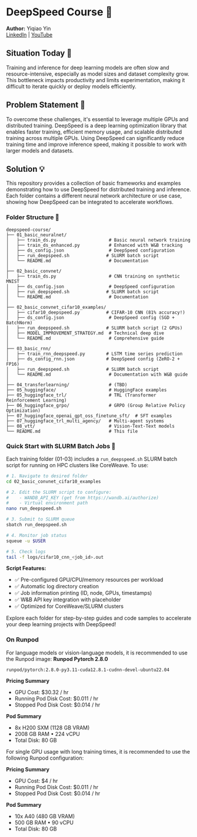 # DeepSpeed Course 🚀

**Author:** Yiqiao Yin  
[LinkedIn](https://www.linkedin.com/in/yiqiaoyin/) | [YouTube](https://youtube.com/YiqiaoYin/)

## Situation Today 🐢

Training and inference for deep learning models are often slow and resource-intensive, especially as model sizes and dataset complexity grow. This bottleneck impacts productivity and limits experimentation, making it difficult to iterate quickly or deploy models efficiently.

## Problem Statement 🤔

To overcome these challenges, it's essential to leverage multiple GPUs and distributed training. DeepSpeed is a deep learning optimization library that enables faster training, efficient memory usage, and scalable distributed training across multiple GPUs. Using DeepSpeed can significantly reduce training time and improve inference speed, making it possible to work with larger models and datasets.

## Solution 💡

This repository provides a collection of basic frameworks and examples demonstrating how to use DeepSpeed for distributed training and inference. Each folder contains a different neural network architecture or use case, showing how DeepSpeed can be integrated to accelerate workflows.

### Folder Structure 📁

```
deepspeed-course/
├── 01_basic_neuralnet/
│   ├── train_ds.py                    # Basic neural network training
│   ├── train_ds_enhanced.py           # Enhanced with W&B tracking
│   ├── ds_config.json                 # DeepSpeed configuration
│   ├── run_deepspeed.sh              # SLURM batch script
│   └── README.md                      # Documentation
│
├── 02_basic_convnet/
│   ├── train_ds.py                    # CNN training on synthetic MNIST
│   ├── ds_config.json                 # DeepSpeed configuration
│   ├── run_deepspeed.sh              # SLURM batch script
│   └── README.md                      # Documentation
│
├── 02_basic_convnet_cifar10_examples/
│   ├── cifar10_deepspeed.py          # CIFAR-10 CNN (81% accuracy!)
│   ├── ds_config.json                 # DeepSpeed config (SGD + BatchNorm)
│   ├── run_deepspeed.sh              # SLURM batch script (2 GPUs)
│   ├── MODEL_IMPROVEMENT_STRATEGY.md  # Technical deep dive
│   └── README.md                      # Comprehensive guide
│
├── 03_basic_rnn/
│   ├── train_rnn_deepspeed.py        # LSTM time series prediction
│   ├── ds_config_rnn.json            # DeepSpeed config (ZeRO-2 + FP16)
│   ├── run_deepspeed.sh              # SLURM batch script
│   └── README.md                      # Documentation with W&B guide
│
├── 04_transferlearning/               # (TBD)
├── 05_huggingface/                    # HuggingFace examples
├── 05_huggingface_trl/                # TRL (Transformer Reinforcement Learning)
├── 06_huggingface_grpo/               # GRPO (Group Relative Policy Optimization)
├── 07_huggingface_openai_gpt_oss_finetune_sft/  # SFT examples
├── 07_huggingface_trl_multi_agency/   # Multi-agent systems
├── 08_vtt/                            # Vision-Text-Text models
└── README.md                          # This file
```

### Quick Start with SLURM Batch Jobs 🚀

Each training folder (01-03) includes a `run_deepspeed.sh` SLURM batch script for running on HPC clusters like CoreWeave. To use:

```bash
# 1. Navigate to desired folder
cd 02_basic_convnet_cifar10_examples

# 2. Edit the SLURM script to configure:
#    - WANDB_API_KEY (get from https://wandb.ai/authorize)
#    - Virtual environment path
nano run_deepspeed.sh

# 3. Submit to SLURM queue
sbatch run_deepspeed.sh

# 4. Monitor job status
squeue -u $USER

# 5. Check logs
tail -f logs/cifar10_cnn_<job_id>.out
```

**Script Features:**
- ✅ Pre-configured GPU/CPU/memory resources per workload
- ✅ Automatic log directory creation
- ✅ Job information printing (ID, node, GPUs, timestamps)
- ✅ W&B API key integration with placeholder
- ✅ Optimized for CoreWeave/SLURM clusters

Explore each folder for step-by-step guides and code samples to accelerate your deep learning projects with DeepSpeed!

### On Runpod

For language models or vision-language models, it is recommended to use the Runpod image: **Runpod Pytorch 2.8.0**

`runpod/pytorch:2.8.0-py3.11-cuda12.8.1-cudnn-devel-ubuntu22.04`

**Pricing Summary**
- GPU Cost: $30.32 / hr
- Running Pod Disk Cost: $0.011 / hr
- Stopped Pod Disk Cost: $0.014 / hr

**Pod Summary**
- 8x H200 SXM (1128 GB VRAM)
- 2008 GB RAM • 224 vCPU
- Total Disk: 80 GB

For single GPU usage with long training times, it is recommended to use the following Runpod configuration:

**Pricing Summary**
- GPU Cost: $4 / hr
- Running Pod Disk Cost: $0.011 / hr
- Stopped Pod Disk Cost: $0.014 / hr

**Pod Summary**
- 10x A40 (480 GB VRAM)
- 500 GB RAM • 90 vCPU
- Total Disk: 80 GB
